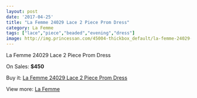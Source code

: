 ```yaml
---
layout: post
date: '2017-04-25'
title: "La Femme 24029 Lace 2 Piece Prom Dress"
category: La Femme
tags: ["lace","piece","beaded","evening","dress"]
image: http://img.princessan.com/45004-thickbox_default/la-femme-24029-lace-2-piece-prom-dress.jpg
---
```

La Femme 24029 Lace 2 Piece Prom Dress

On Sales: **$450**
<a href="https://www.princessan.com/en/la-femme/20808-la-femme-24029-lace-2-piece-prom-dress.html"><amp-img layout="responsive" width="600" height="600" src="//img.princessan.com/45004-thickbox_default/la-femme-24029-lace-2-piece-prom-dress.jpg" alt="La Femme 24029 Lace 2 Piece Prom Dress 0" /></a>
<a href="https://www.princessan.com/en/la-femme/20808-la-femme-24029-lace-2-piece-prom-dress.html"><amp-img layout="responsive" width="600" height="600" src="//img.princessan.com/45008-thickbox_default/la-femme-24029-lace-2-piece-prom-dress.jpg" alt="La Femme 24029 Lace 2 Piece Prom Dress 1" /></a>
<a href="https://www.princessan.com/en/la-femme/20808-la-femme-24029-lace-2-piece-prom-dress.html"><amp-img layout="responsive" width="600" height="600" src="//img.princessan.com/45007-thickbox_default/la-femme-24029-lace-2-piece-prom-dress.jpg" alt="La Femme 24029 Lace 2 Piece Prom Dress 2" /></a>
<a href="https://www.princessan.com/en/la-femme/20808-la-femme-24029-lace-2-piece-prom-dress.html"><amp-img layout="responsive" width="600" height="600" src="//img.princessan.com/45006-thickbox_default/la-femme-24029-lace-2-piece-prom-dress.jpg" alt="La Femme 24029 Lace 2 Piece Prom Dress 3" /></a>
<a href="https://www.princessan.com/en/la-femme/20808-la-femme-24029-lace-2-piece-prom-dress.html"><amp-img layout="responsive" width="600" height="600" src="//img.princessan.com/45005-thickbox_default/la-femme-24029-lace-2-piece-prom-dress.jpg" alt="La Femme 24029 Lace 2 Piece Prom Dress 4" /></a>

Buy it: [La Femme 24029 Lace 2 Piece Prom Dress](https://www.princessan.com/en/la-femme/20808-la-femme-24029-lace-2-piece-prom-dress.html "La Femme 24029 Lace 2 Piece Prom Dress")

View more: [La Femme](https://www.princessan.com/en/28-la-femme "La Femme")